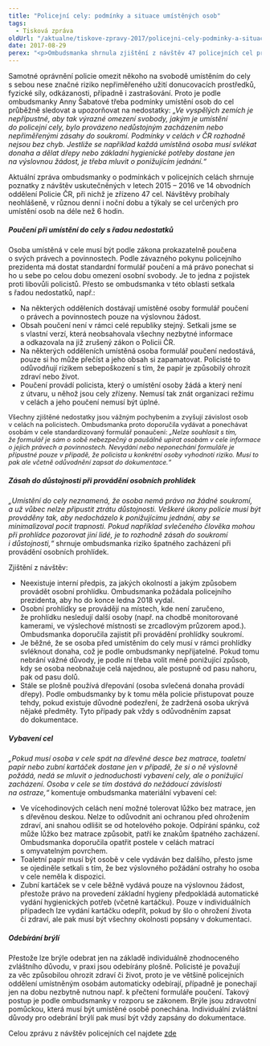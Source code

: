 ```yaml
---
title: "Policejní cely: podmínky a situace umístěných osob"
tags:
  - Tisková zpráva
oldUrl: "/aktualne/tiskove-zpravy-2017/policejni-cely-podminky-a-situace-umistenych-osob"
date: 2017-08-29
perex: "<p>Ombudsmanka shrnula zjištění z návštěv 47 policejních cel prováděných v letech 2015 a 2016. Setkala se s nedostatečným poučováním osob umístěných v celách i s nepřiměřeným zásahem do jejich práv, soukromí a důstojnosti. Většinu doporučení ombudsmanky policie akceptovala a pracuje na nápravě.</p>"
---
```


<!-- imported from the old website -->

<p>Samotné oprávnění policie omezit někoho na svobodě umístěním do cely s sebou nese značné riziko nepřiměřeného užití donucovacích prostředků, fyzické síly, odkázanosti, případně i zastrašování. Proto je podle ombudsmanky Anny Šabatové třeba podmínky umístění osob do cel průběžně sledovat a upozorňovat na nedostatky: <i>„Ve vyspělých zemích je nepřípustné, aby tak výrazné omezení svobody, jakým je umístění do policejní cely, bylo provázeno nedůstojným zacházením nebo nepřiměřenými zásahy do soukromí. Podmínky v celách v ČR rozhodně nejsou bez chyb. Jestliže se například každá umístěná osoba musí svlékat donaha a dělat dřepy nebo základní hygienické potřeby dostane jen na výslovnou žádost, je třeba mluvit o ponižujícím jednání.“</i></p> <p>Aktuální zpráva ombudsmanky o podmínkách v policejních celách shrnuje poznatky z návštěv uskutečněných v letech 2015 – 2016 ve 14 obvodních oddělení Policie ČR, při nichž je zřízeno 47 cel. Návštěvy probíhaly neohlášeně, v různou denní i noční dobu a týkaly se cel určených pro umístění osob na déle než 6 hodin. </p> <h5>Poučení při umístění do cely s řadou nedostatků</h5> <p>Osoba umístěná v cele musí být podle zákona prokazatelně poučena o svých právech a povinnostech. Podle závazného pokynu policejního prezidenta má dostat standardní formulář poučení a má právo ponechat si ho u sebe po celou dobu omezení osobní svobody. Je to jedna z pojistek proti libovůli policistů. Přesto se ombudsmanka v této oblasti setkala s řadou nedostatků, např.:</p><ul><li>Na některých odděleních dostávají umístěné osoby formulář poučení o právech a povinnostech pouze na výslovnou žádost.</li><li>Obsah poučení není v rámci celé republiky stejný. Setkali jsme se s vlastní verzí, která neobsahovala všechny nezbytné informace a odkazovala na již zrušený zákon o Policii ČR.</li><li>Na některých odděleních umístěná osoba formulář poučení nedostává, pouze si ho může přečíst a jeho obsah si zapamatovat. Policisté to odůvodňují rizikem sebepoškození s tím, že papír je způsobilý ohrozit zdraví nebo život.</li><li>Poučení provádí policista, který o umístění osoby žádá a který není z útvaru, u něhož jsou cely zřízeny. Nemusí tak znát organizaci režimu v celách a jeho poučení nemusí být úplné.</li></ul><p><span style="font-size: 12.8px;">Všechny zjištěné nedostatky jsou vážným pochybením a zvyšují závislost osob v celách na policistech. Ombudsmanka proto doporučila vydávat a ponechávat osobám v cele standardizovaný formulář ponaučení: <i>„Nelze souhlasit s tím, že formulář je sám o sobě nebezpečný a paušálně upírat osobám v cele informace o jejich právech a povinnostech. Nevydání nebo neponechání formuláře je přípustné pouze v případě, že policista u konkrétní osoby vyhodnotí riziko. Musí to pak ale včetně odůvodnění zapsat do dokumentace.“</i></span></p> <h5>Zásah do důstojnosti při provádění osobních prohlídek</h5> <p><i>„Umístění do cely neznamená, že osoba nemá právo na žádné soukromí, a už vůbec nelze připustit ztrátu důstojnosti. Veškeré úkony policie musí být prováděny tak, aby nedocházelo k ponižujícímu jednání, aby se minimalizoval pocit trapnosti. Pokud například svlečeného člověka mohou při prohlídce pozorovat jiní lidé, je to rozhodně zásah do soukromí i důstojnosti,“</i> shrnuje ombudsmanka riziko špatného zacházení při provádění osobních prohlídek.</p> <p>Zjištění z návštěv:</p><ul><li>Neexistuje interní předpis, za jakých okolností a jakým způsobem provádět osobní prohlídku. Ombudsmanka požádala policejního prezidenta, aby ho do konce ledna 2018 vydal.</li><li>Osobní prohlídky se provádějí na místech, kde není zaručeno, že prohlídku nesledují další osoby (např. na chodbě monitorované kamerami, ve výslechové místnosti se zrcadlovým průzorem apod.). Ombudsmanka doporučila zajistit při provádění prohlídky soukromí.</li><li>Je běžné, že se osoba před umístěním do cely musí v rámci prohlídky svléknout donaha, což je podle ombudsmanky nepřijatelné. Pokud tomu nebrání vážné důvody, je podle ní třeba volit méně ponižující způsob, kdy se osoba neobnažuje celá najednou, ale postupně od pasu nahoru, pak od pasu dolů.</li><li>Stále se plošně používá dřepování (osoba svlečená donaha provádí dřepy). Podle ombudsmanky by k tomu měla policie přistupovat pouze tehdy, pokud existuje důvodné podezření, že zadržená osoba ukrývá nějaké předměty. Tyto případy pak vždy s odůvodněním zapsat do dokumentace.</li></ul> <h5>Vybavení cel</h5> <p><i>„Pokud musí osoba v cele spát na dřevěné desce bez matrace, toaletní papír nebo zubní kartáček dostane jen v případě, že si o ně výslovně požádá, nedá se mluvit o jednoduchosti vybavení cely, ale o ponižující zacházení. Osoba v cele se tím dostává do nežádoucí závislosti na ostraze,“</i> komentuje ombudsmanka materiální vybavení cel:</p><ul><li>Ve vícehodinových celách není možné tolerovat lůžko bez matrace, jen s dřevěnou deskou. Nelze to odůvodnit ani ochranou před ohrožením zdraví, ani snahou odlišit se od hotelového pokoje. Odpírání spánku, což může lůžko bez matrace způsobit, patří ke znakům špatného zacházení. Ombudsmanka doporučila opatřit postele v celách matrací s omyvatelným povrchem.</li><li>Toaletní papír musí být osobě v cele vydáván bez dalšího, přesto jsme se ojediněle setkali s tím, že bez výslovného požádání ostrahy ho osoba v cele neměla k dispozici.</li><li>Zubní kartáček se v cele běžně vydává pouze na výslovnou žádost, přestože právo na provedení základní hygieny předpokládá automatické vydání hygienických potřeb (včetně kartáčku). Pouze v individuálních případech lze vydání kartáčku odepřít, pokud by šlo o ohrožení života či zdraví, ale pak musí být všechny okolnosti popsány v dokumentaci.</li></ul> <h5>Odebírání brýlí</h5> <p>Přestože lze brýle odebrat jen na základě individuálně zhodnoceného zvláštního důvodu, v praxi jsou odebírány plošně. Policisté je považují za věc způsobilou ohrozit zdraví či život, proto je ve většině policejních oddělení umístněným osobám automaticky odebírají, případně je ponechají jen na dobu nezbytně nutnou např. k přečtení formuláře poučení. Takový postup je podle ombudsmanky v rozporu se zákonem. Brýle jsou zdravotní pomůckou, která musí být umístěné osobě ponechána. Individuální zvláštní důvody pro odebrání brýlí pak musí být vždy zapsány do dokumentace.</p> <p>Celou zprávu z návštěv policejních cel najdete <a href="https://www.ochrance.cz/fileadmin/user_upload/ESO/22-2017-NZ_Souhrnna_zprava_Policejni_cely_2017_CZ.pdf" target="_blank">zde</a></p>

